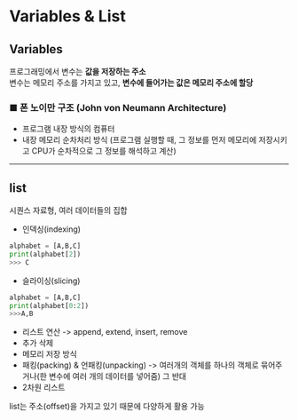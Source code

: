 # Variables & List
## Variables
프로그래밍에서 변수는 **값을 저장하는 주소** <br>
변수는 메모리 주소를 가지고 있고, **변수에 들어가는 값은 메모리 주소에 할당** <br>

### ■ 폰 노이만 구조 (John von Neumann Architecture)
- 프로그램 내장 방식의 컴퓨터
- 내장 메모리 순차처리 방식 (프로그램 실행할 때, 그 정보를 먼저 메모리에 저장시키고 CPU가 순차적으로 그 정보를 해석하고 계산)

---

## list
시퀀스 자료형, 여러 데이터들의 집합 <br>
- 인덱싱(indexing)
```python
alphabet = [A,B,C]
print(alphabet[2])
>>> C
```
- 슬라이싱(slicing)
```python
alphabet = [A,B,C]
print(alphabet[0:2])
>>>A,B
```
- 리스트 연산 -> append, extend, insert, remove 
- 추가 삭제
- 메모리 저장 방식
- 패킹(packing) & 언패킹(unpacking) -> 여러개의 객체를 하나의 객체로 묶어주거나(한 변수에 여러 개의 데이터를 넣어줌) 그 반대
- 2차원 리스트

list는 주소(offset)을 가지고 있기 때문에 다양하게 활용 가능
